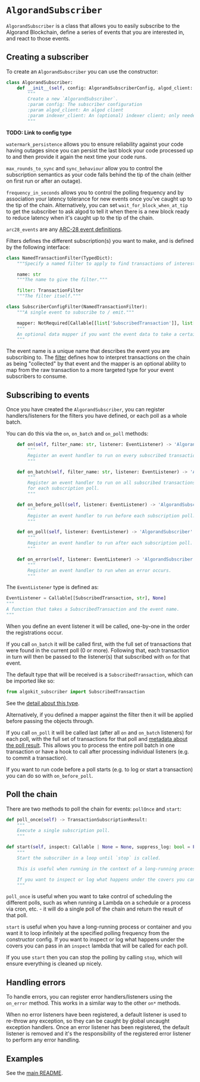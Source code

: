 # `AlgorandSubscriber`

`AlgorandSubscriber` is a class that allows you to easily subscribe to the Algorand Blockchain, define a series of events that you are interested in, and react to those events.

## Creating a subscriber

To create an `AlgorandSubscriber` you can use the constructor:

```python
class AlgorandSubscriber:
    def __init__(self, config: AlgorandSubscriberConfig, algod_client: AlgodClient, indexer_client: IndexerClient | None = None):
        """
        Create a new `AlgorandSubscriber`.
        :param config: The subscriber configuration
        :param algod_client: An algod client
        :param indexer_client: An (optional) indexer client; only needed if `subscription.sync_behaviour` is `catchup-with-indexer`
        """
```

**TODO: Link to config type**

`watermark_persistence` allows you to ensure reliability against your code having outages since you can persist the last block your code processed up to and then provide it again the next time your code runs.

`max_rounds_to_sync` and `sync_behaviour` allow you to control the subscription semantics as your code falls behind the tip of the chain (either on first run or after an outage).

`frequency_in_seconds` allows you to control the polling frequency and by association your latency tolerance for new events once you've caught up to the tip of the chain. Alternatively, you can set `wait_for_block_when_at_tip` to get the subscriber to ask algod to tell it when there is a new block ready to reduce latency when it's caught up to the tip of the chain.

`arc28_events` are any [ARC-28 event definitions](subscriptions.md#arc-28-events).

Filters defines the different subscription(s) you want to make, and is defined by the following interface:

```python
class NamedTransactionFilter(TypedDict):
    """Specify a named filter to apply to find transactions of interest."""

    name: str
    """The name to give the filter."""

    filter: TransactionFilter
    """The filter itself."""

class SubscriberConfigFilter(NamedTransactionFilter):
    """A single event to subscribe to / emit."""

    mapper: NotRequired[Callable[[list['SubscribedTransaction']], list[Any]]]
    """
    An optional data mapper if you want the event data to take a certain shape when subscribing to events with this filter name.
    """
```

The event name is a unique name that describes the event you are subscribing to. The [filter](subscriptions.md#transactionfilter) defines how to interpret transactions on the chain as being "collected" by that event and the mapper is an optional ability to map from the raw transaction to a more targeted type for your event subscribers to consume.

## Subscribing to events

Once you have created the `AlgorandSubscriber`, you can register handlers/listeners for the filters you have defined, or each poll as a whole batch.

You can do this via the `on`, `on_batch` and `on_poll` methods:

```python
    def on(self, filter_name: str, listener: EventListener) -> 'AlgorandSubscriber':
        """
        Register an event handler to run on every subscribed transaction matching the given filter name.
        """

    def on_batch(self, filter_name: str, listener: EventListener) -> 'AlgorandSubscriber':
        """
        Register an event handler to run on all subscribed transactions matching the given filter name
        for each subscription poll.
        """

    def on_before_poll(self, listener: EventListener) -> 'AlgorandSubscriber':
        """
        Register an event handler to run before each subscription poll.
        """

    def on_poll(self, listener: EventListener) -> 'AlgorandSubscriber':
        """
        Register an event handler to run after each subscription poll.
        """

    def on_error(self, listener: EventListener) -> 'AlgorandSubscriber':
        """
        Register an event handler to run when an error occurs.
        """
```

The `EventListener` type is defined as:

```python
EventListener = Callable[[SubscribedTransaction, str], None]
"""
A function that takes a SubscribedTransaction and the event name.
"""
```

When you define an event listener it will be called, one-by-one in the order the registrations occur.

If you call `on_batch` it will be called first, with the full set of transactions that were found in the current poll (0 or more). Following that, each transaction in turn will then be passed to the listener(s) that subscribed with `on` for that event.

The default type that will be received is a `SubscribedTransaction`, which can be imported like so:

```python
from algokit_subscriber import SubscribedTransaction
```

See the [detail about this type](subscriptions.md#subscribedtransaction).

Alternatively, if you defined a mapper against the filter then it will be applied before passing the objects through.

If you call `on_poll` it will be called last (after all `on` and `on_batch` listeners) for each poll, with the full set of transactions for that poll and [metadata about the poll result](./subscriptions.md#transactionsubscriptionresult). This allows you to process the entire poll batch in one transaction or have a hook to call after processing individual listeners (e.g. to commit a transaction).

If you want to run code before a poll starts (e.g. to log or start a transaction) you can do so with `on_before_poll`.

## Poll the chain

There are two methods to poll the chain for events: `pollOnce` and `start`:

```python
def poll_once(self) -> TransactionSubscriptionResult:
    """
    Execute a single subscription poll.
    """

def start(self, inspect: Callable | None = None, suppress_log: bool = False) -> None:  # noqa: FBT001, FBT002
    """
    Start the subscriber in a loop until `stop` is called.

    This is useful when running in the context of a long-running process / container.

    If you want to inspect or log what happens under the covers you can pass in an `inspect` callable that will be called for each poll.
    """
```

`poll_once` is useful when you want to take control of scheduling the different polls, such as when running a Lambda on a schedule or a process via cron, etc. - it will do a single poll of the chain and return the result of that poll.

`start` is useful when you have a long-running process or container and you want it to loop infinitely at the specified polling frequency from the constructor config. If you want to inspect or log what happens under the covers you can pass in an `inspect` lambda that will be called for each poll.

If you use `start` then you can stop the polling by calling `stop`, which will ensure everything is cleaned up nicely.

## Handling errors

To handle errors, you can register error handlers/listeners using the `on_error` method. This works in a similar way to the other `on*` methods.

When no error listeners have been registered, a default listener is used to re-throw any exception, so they can be caught by global uncaught exception handlers.
Once an error listener has been registered, the default listener is removed and it's the responsibility of the registered error listener to perform any error handling.

## Examples

See the [main README](../README.md#examples).
